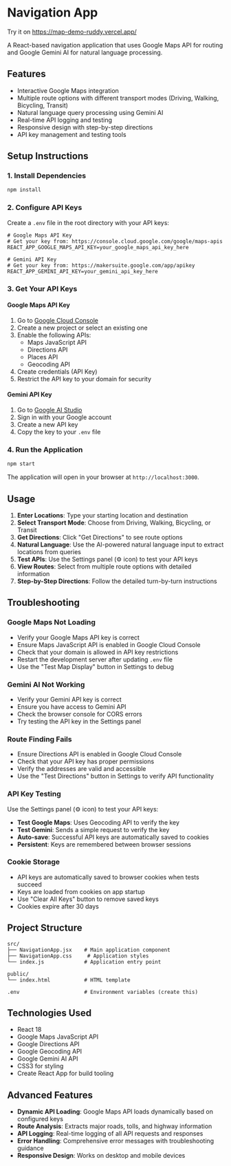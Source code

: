 # Navigation App

Try it on https://map-demo-ruddy.vercel.app/

A React-based navigation application that uses Google Maps API for routing and Google Gemini AI for natural language processing.

## Features

- Interactive Google Maps integration
- Multiple route options with different transport modes (Driving, Walking, Bicycling, Transit)
- Natural language query processing using Gemini AI
- Real-time API logging and testing
- Responsive design with step-by-step directions
- API key management and testing tools

## Setup Instructions

### 1. Install Dependencies

```bash
npm install
```

### 2. Configure API Keys

Create a `.env` file in the root directory with your API keys:

```env
# Google Maps API Key
# Get your key from: https://console.cloud.google.com/google/maps-apis
REACT_APP_GOOGLE_MAPS_API_KEY=your_google_maps_api_key_here

# Gemini API Key  
# Get your key from: https://makersuite.google.com/app/apikey
REACT_APP_GEMINI_API_KEY=your_gemini_api_key_here
```

### 3. Get Your API Keys

#### Google Maps API Key
1. Go to [Google Cloud Console](https://console.cloud.google.com/)
2. Create a new project or select an existing one
3. Enable the following APIs:
   - Maps JavaScript API
   - Directions API
   - Places API
   - Geocoding API
4. Create credentials (API Key)
5. Restrict the API key to your domain for security

#### Gemini API Key
1. Go to [Google AI Studio](https://makersuite.google.com/app/apikey)
2. Sign in with your Google account
3. Create a new API key
4. Copy the key to your `.env` file

### 4. Run the Application

```bash
npm start
```

The application will open in your browser at `http://localhost:3000`.

## Usage

1. **Enter Locations**: Type your starting location and destination
2. **Select Transport Mode**: Choose from Driving, Walking, Bicycling, or Transit
3. **Get Directions**: Click "Get Directions" to see route options
4. **Natural Language**: Use the AI-powered natural language input to extract locations from queries
5. **Test APIs**: Use the Settings panel (⚙️ icon) to test your API keys
6. **View Routes**: Select from multiple route options with detailed information
7. **Step-by-Step Directions**: Follow the detailed turn-by-turn instructions

## Troubleshooting

### Google Maps Not Loading
- Verify your Google Maps API key is correct
- Ensure Maps JavaScript API is enabled in Google Cloud Console
- Check that your domain is allowed in API key restrictions
- Restart the development server after updating `.env` file
- Use the "Test Map Display" button in Settings to debug

### Gemini AI Not Working
- Verify your Gemini API key is correct
- Ensure you have access to Gemini API
- Check the browser console for CORS errors
- Try testing the API key in the Settings panel

### Route Finding Fails
- Ensure Directions API is enabled in Google Cloud Console
- Check that your API key has proper permissions
- Verify the addresses are valid and accessible
- Use the "Test Directions" button in Settings to verify API functionality

### API Key Testing
Use the Settings panel (⚙️ icon) to test your API keys:
- **Test Google Maps**: Uses Geocoding API to verify the key
- **Test Gemini**: Sends a simple request to verify the key
- **Auto-save**: Successful API keys are automatically saved to cookies
- **Persistent**: Keys are remembered between browser sessions

### Cookie Storage
- API keys are automatically saved to browser cookies when tests succeed
- Keys are loaded from cookies on app startup
- Use "Clear All Keys" button to remove saved keys
- Cookies expire after 30 days

## Project Structure

```
src/
├── NavigationApp.jsx    # Main application component
├── NavigationApp.css     # Application styles
└── index.js             # Application entry point

public/
└── index.html           # HTML template

.env                     # Environment variables (create this)
```

## Technologies Used

- React 18
- Google Maps JavaScript API
- Google Directions API
- Google Geocoding API
- Google Gemini AI API
- CSS3 for styling
- Create React App for build tooling

## Advanced Features

- **Dynamic API Loading**: Google Maps API loads dynamically based on configured keys
- **Route Analysis**: Extracts major roads, tolls, and highway information
- **API Logging**: Real-time logging of all API requests and responses
- **Error Handling**: Comprehensive error messages with troubleshooting guidance
- **Responsive Design**: Works on desktop and mobile devices
